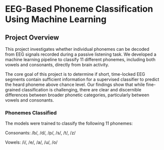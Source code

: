 # EEG-Based Phoneme Classification Using Machine Learning
## Project Overview
This project investigates whether individual phonemes can be decoded from EEG signals recorded during a passive listening task. We developed a machine learning pipeline to classify 11 different phonemes, including both vowels and consonants, directly from brain activity.

The core goal of this project is to determine if short, time-locked EEG segments contain sufficient information for a supervised classifier to predict the heard phoneme above chance level. Our findings show that while fine-grained classification is challenging, there are clear and discernible differences between broader phonetic categories, particularly between vowels and consonants.

### Phonemes Classified
The models were trained to classify the following 11 phonemes:

Consonants: /b/, /d/, /p/, /s/, /t/, /z/

Vowels: /i/, /e/, /a/, /u/, /o/
